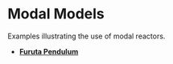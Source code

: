# Modal Models

Examples illustrating the use of modal reactors.

* **[Furuta Pendulum](FurutaPendulum/README.md)**